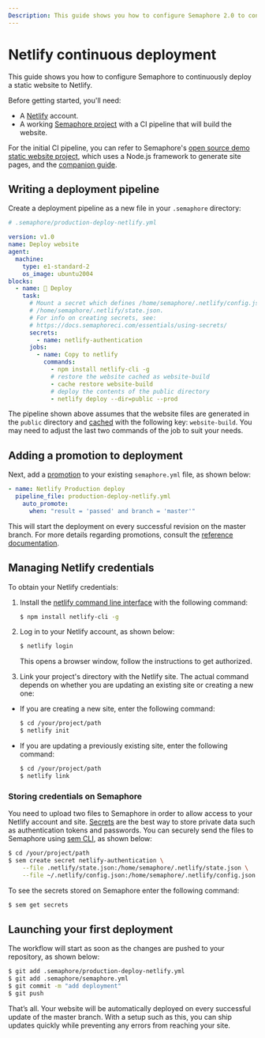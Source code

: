 ```yaml
---
Description: This guide shows you how to configure Semaphore 2.0 to continuously deploy a static website to Netlify.
---
```


# Netlify continuous deployment

This guide shows you how to configure Semaphore to continuously deploy a
static website to Netlify.

Before getting started, you'll need:

  - A [Netlify](https://netlify.com) account.
  - A working [Semaphore project](../guided-tour/getting-started.md)
    with a CI pipeline that will build the website.

For the initial CI pipeline, you can refer to Semaphore's [open source demo
static website project][demo-project], which uses a Node.js framework to generate site
pages, and the [companion guide][static-website-guide].

## Writing a deployment pipeline

Create a deployment pipeline as a new file in your `.semaphore` directory:

``` yaml
# .semaphore/production-deploy-netlify.yml

version: v1.0
name: Deploy website
agent:
  machine:
    type: e1-standard-2
    os_image: ubuntu2004
blocks:
  - name: 🏁 Deploy
    task:
      # Mount a secret which defines /home/semaphore/.netlify/config.json and
      # /home/semaphore/.netlify/state.json.
      # For info on creating secrets, see:
      # https://docs.semaphoreci.com/essentials/using-secrets/
      secrets:
        - name: netlify-authentication
      jobs:
        - name: Copy to netlify
          commands:
            - npm install netlify-cli -g
            # restore the website cached as website-build
            - cache restore website-build
            # deploy the contents of the public directory
            - netlify deploy --dir=public --prod
```

The pipeline shown above assumes that the website files are generated in
the `public` directory and
[cached](https://docs.semaphoreci.com/reference/toolbox-reference/#cache)
with the following key: `website-build`. You may need to adjust the last two
commands of the job to suit your needs.

## Adding a promotion to deployment

Next, add a [promotion](https://docs.semaphoreci.com/essentials/deploying-with-promotions/)
to your existing `semaphore.yml` file, as shown below:

``` yaml
- name: Netlify Production deploy
  pipeline_file: production-deploy-netlify.yml
    auto_promote:
      when: "result = 'passed' and branch = 'master'"
```

This will start the deployment on every successful revision on the
master branch. For more details regarding promotions, consult the
[reference
documentation](https://docs.semaphoreci.com/reference/pipeline-yaml-reference/#promotions).

## Managing Netlify credentials

To obtain your Netlify credentials:

1.  Install the [netlify command line
    interface](https://www.netlify.com/docs/cli/) with the following command:
    
    ``` bash
    $ npm install netlify-cli -g
    ```

2.  Log in to your Netlify account, as shown below:
    
    ``` bash
    $ netlify login
    ```
    
    This opens a browser window, follow the instructions to get
    authorized.

3.  Link your project's directory with the Netlify site. The actual
    command depends on whether you are updating an existing site or
    creating a new one: 
    
- If you are creating a new site, enter the following command:
    
    ``` bash
    $ cd /your/project/path
    $ netlify init
    ```

- If you are updating a previously existing site, enter the following command:
    
    ``` bash
    $ cd /your/project/path
    $ netlify link
    ```

### Storing credentials on Semaphore

You need to upload two files to Semaphore in order to allow access to
your Netlify account and site.
[Secrets](https://docs.semaphoreci.com/essentials/using-secrets/)
are the best way to store private data such as authentication tokens and
passwords. You can securely send the files to Semaphore using [sem
CLI](https://docs.semaphoreci.com/reference/sem-command-line-tool/), 
as shown below:

``` bash
$ cd /your/project/path
$ sem create secret netlify-authentication \
    --file .netlify/state.json:/home/semaphore/.netlify/state.json \
    --file ~/.netlify/config.json:/home/semaphore/.netlify/config.json
```

To see the secrets stored on Semaphore enter the following command:

``` bash
$ sem get secrets
```

## Launching your first deployment

The workflow will start as soon as the changes are pushed to your
repository, as shown below:

``` bash
$ git add .semaphore/production-deploy-netlify.yml
$ git add .semaphore/semaphore.yml
$ git commit -m "add deployment"
$ git push
```

That’s all. Your website will be automatically deployed on every
successful update of the master branch. With a setup such as this, you can
ship updates quickly while preventing any errors from reaching your site.

[demo-project]: https://github.com/semaphoreci-demos/semaphore-demo-static-website
[static-website-guide]: https://docs.semaphoreci.com/examples/continuous-deployment-of-a-static-website/
